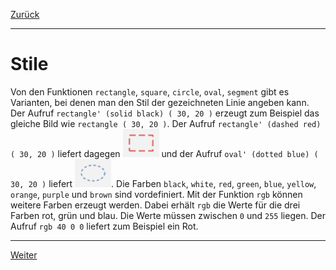 [Zurück](Re-Use.md)

---

# Stile

Von den Funktionen `rectangle`, `square`, `circle`, `oval`, `segment` gibt es Varianten, bei denen man den Stil der gezeichneten Linie angeben kann.
Der Aufruf `rectangle' (solid black) ( 30, 20 )` erzeugt zum Beispiel das gleiche Bild wie `rectangle ( 30, 20 )`.
Der Aufruf `rectangle' (dashed red) ( 30, 20 )` liefert dagegen ![rectangle'](../images/rectangle'.png) und der Aufruf `oval' (dotted blue) ( 30, 20 )` liefert ![oval'](../images/oval'.png).
Die Farben `black`, `white`, `red`, `green`, `blue`, `yellow`, `orange`, `purple` und `brown` sind vordefiniert.
Mit der Funktion `rgb` können weitere Farben erzeugt werden.
Dabei erhält `rgb` die Werte für die drei Farben rot, grün und blau.
Die Werte müssen zwischen `0` und `255` liegen.
Der Aufruf `rgb 40 0 0` liefert zum Beispiel ein Rot.

---

[Weiter](ColoredSquares.md)
